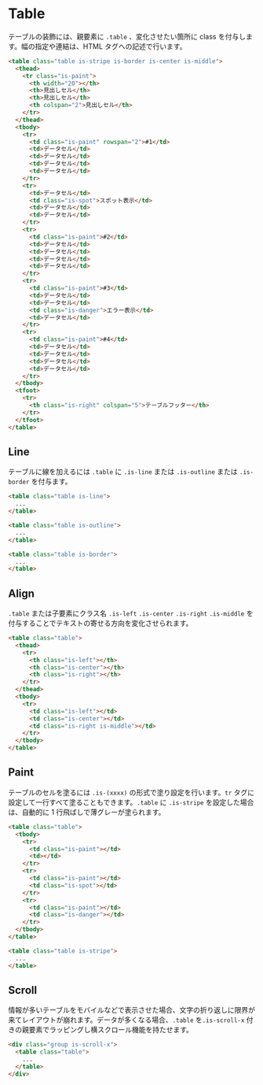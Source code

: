 # Table

テーブルの装飾には、親要素に `.table` 、変化させたい箇所に class を付与します。幅の指定や連結は、HTML タグへの記述で行います。

<demo-table demo="basic"/>

```html
<table class="table is-stripe is-border is-center is-middle">
  <thead>
    <tr class="is-paint">
      <th width="20"></th>
      <th>見出しセル</th>
      <th>見出しセル</th>
      <th colspan="2">見出しセル</th>
    </tr>
  </thead>
  <tbody>
    <tr>
      <td class="is-paint" rowspan="2">#1</td>
      <td>データセル</td>
      <td>データセル</td>
      <td>データセル</td>
      <td>データセル</td>
    </tr>
    <tr>
      <td>データセル</td>
      <td class="is-spot">スポット表示</td>
      <td>データセル</td>
      <td>データセル</td>
    </tr>
    <tr>
      <td class="is-paint">#2</td>
      <td>データセル</td>
      <td>データセル</td>
      <td>データセル</td>
      <td>データセル</td>
    </tr>
    <tr>
      <td class="is-paint">#3</td>
      <td>データセル</td>
      <td>データセル</td>
      <td class="is-danger">エラー表示</td>
      <td>データセル</td>
    </tr>
    <tr>
      <td class="is-paint">#4</td>
      <td>データセル</td>
      <td>データセル</td>
      <td>データセル</td>
      <td>データセル</td>
    </tr>
  </tbody>
  <tfoot>
    <tr>
      <th class="is-right" colspan="5">テーブルフッター</th>
    </tr>
  </tfoot>
</table>
```

## Line

テーブルに線を加えるには `.table` に `.is-line` または `.is-outline` または `.is-border` を付与ます。

<demo-table demo="line"/>

```html
<table class="table is-line">
  ...
</table>

<table class="table is-outline">
  ...
</table>

<table class="table is-border">
  ...
</table>
```

## Align

`.table` または子要素にクラス名 `.is-left` `.is-center` `.is-right` `.is-middle` を付与することでテキストの寄せる方向を変化させられます。

<demo-table demo="align"/>

```html
<table class="table">
  <thead>
    <tr>
      <th class="is-left"></th>
      <th class="is-center"></th>
      <th class="is-right"></th>
    </tr>
  </thead>
  <tbody>
    <tr>
      <td class="is-left"></td>
      <td class="is-center"></td>
      <td class="is-right is-middle"></td>
    </tr>
  </tbody>
</table>
```

## Paint

テーブルのセルを塗るには `.is-(xxxx)` の形式で塗り設定を行います。`tr` タグに設定して一行すべて塗ることもできます。`.table` に `.is-stripe` を設定した場合は、自動的に 1 行飛ばしで薄グレーが塗られます。

<demo-table demo="paint"/>

```html
<table class="table">
  <tbody>
    <tr>
      <td class="is-paint"></td>
      <td></td>
    </tr>
    <tr>
      <td class="is-paint"></td>
      <td class="is-spot"></td>
    </tr>
    <tr>
      <td class="is-paint"></td>
      <td class="is-danger"></td>
    </tr>
  </tbody>
</table>

<table class="table is-stripe">
  ...
</table>
```

## Scroll

情報が多いテーブルをモバイルなどで表示させた場合、文字の折り返しに限界が来てレイアウトが崩れます。データが多くなる場合、`.table` を`.is-scroll-x` 付きの親要素でラッピングし横スクロール機能を持たせます。

<demo-table demo="scroll"/>

```html
<div class="group is-scroll-x">
  <table class="table">
    ...
  </table>
</div>
```
